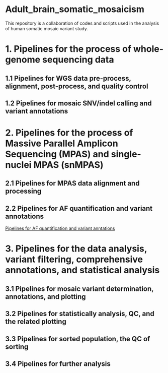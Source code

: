 # Adult_brain_somatic_mosaicism

This repository is a collaboration of codes and scripts used in the analysis of human somatic mosaic variant study.

# 1. Pipelines for the process of whole-genome sequencing data
## 1.1 Pipelines for WGS data pre-process, alignment, post-process, and quality control
## 1.2 Pipelines for mosaic SNV/indel calling and variant annotations

# 2. Pipelines for the process of Massive Parallel Amplicon Sequencing (MPAS) and single-nuclei MPAS (snMPAS)
## 2.1 Pipelines for MPAS data alignment and processing
## 2.2 Pipelines for AF quantification and variant annotations
[Pipelines for AF quantification and variant anntations](https://github.com/shishenyxx/PASM/tree/master/Snakemake_pipeline)

# 3. Pipelines for the data analysis, variant filtering, comprehensive annotations, and statistical analysis
## 3.1 Pipelines for mosaic variant determination, annotations, and plotting
## 3.2 Pipelines for statistically analysis, QC, and the related plotting
## 3.3 Pipelines for sorted population, the QC of sorting
## 3.4 Pipelines for further analysis
